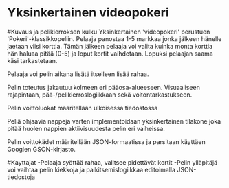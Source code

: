 Yksinkertainen videopokeri
==========================

#Kuvaus ja pelikierroksen kulku
Yksinkertainen 'videopokeri' perustuen 'Pokeri'-klassikkopeliin. Pelaaja panostaa 1-5 markkaa jonka jälkeen hänelle jaetaan viisi korttia. Tämän jälkeen pelaaja voi valita kuinka monta korttia hän haluaa pitää (0-5) ja loput kortit vaihdetaan. Lopuksi pelaajan saama käsi tarkastetaan. 

Pelaaja voi pelin aikana lisätä itselleen lisää rahaa.

Pelin toteutus jakautuu kolmeen eri pääosa-alueeseen.
Visuaaliseen rajapintaan, pää-/pelikierroslogiikkaan sekä voitontarkastukseen.

Pelin voittoluokat määritellään ulkoisessa tiedostossa

Peliä ohjaavia nappeja varten implementoidaan yksinkertainen tilakone joka pitää huolen nappien aktiivisuudesta pelin eri vaiheissa. 

Pelin voittokädet määritellään JSON-formaatissa ja parsitaan käyttäen Googlen GSON-kirjasto.

#Kayttajat
-Pelaaja syöttää rahaa, valitsee pidettävät kortit 
-Pelin ylläpitäjä voi vaihtaa pelin kiekkoja ja palkitsemislogiikkaa editoimalla JSON-tiedostoja